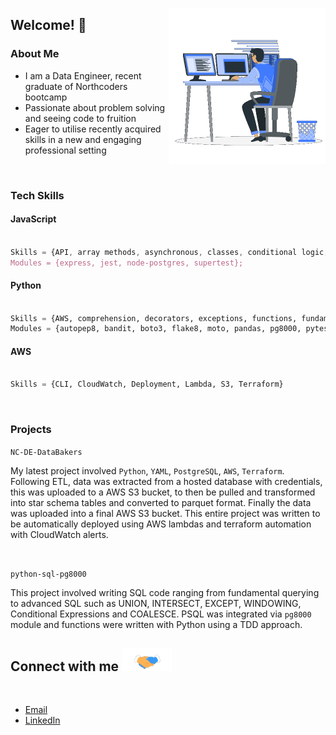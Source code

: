 <picture> <img align="right" src="https://github.com/0xAbdulKhalid/0xAbdulKhalid/raw/main/assets/mdImages/Right_Side.gif" width = 250px></picture>


## Welcome! 👋

### About Me
- I am a Data Engineer, recent graduate of Northcoders bootcamp
- Passionate about problem solving and seeing code to fruition
- Eager to utilise recently acquired skills in a new and engaging professional setting

<br>

### Tech Skills

#### JavaScript

```javascript

Skills = {API, array methods, asynchronous, classes, conditional logic, constructors, functions, fundamentals, error handling, export/import, iteration, postgresql, recursion, regex, TDD};
Modules = {express, jest, node-postgres, supertest};

```

#### Python

```python

Skills = {AWS, comprehension, decorators, exceptions, functions, fundamentals, lambda, mock, OOP, patch, postgresql, pythonic code, SQL, TDD, terraform}
Modules = {autopep8, bandit, boto3, flake8, moto, pandas, pg8000, pytest}

```

#### AWS

```python

Skills = {CLI, CloudWatch, Deployment, Lambda, S3, Terraform}

```

<br>


### Projects

`NC-DE-DataBakers`

My latest project involved `Python`, `YAML`, `PostgreSQL`, `AWS`, `Terraform`. Following ETL, data was extracted from a hosted database with credentials, this was uploaded to a AWS S3 bucket, to then be pulled and transformed into star schema tables and converted to parquet format. Finally the data was uploaded into a final AWS S3 bucket. This entire project was written to be automatically deployed using AWS lambdas and terraform automation with CloudWatch alerts. 

<br>

`python-sql-pg8000`

This project involved writing SQL code ranging from fundamental querying to advanced SQL such as UNION, INTERSECT, EXCEPT, WINDOWING, Conditional Expressions and COALESCE. PSQL was integrated via `pg8000` module and functions were written with Python using a TDD approach.



## <b> Connect with me </b><img src="https://github.com/0xAbdulKhalid/0xAbdulKhalid/raw/main/assets/mdImages/handshake.gif" width ="80">
<br>
<div align='left'>

<ul>
  
<li>
  <a href="mailto:contact.cflee@gmail.com" target="_blank">
    Email
  </a>
</li>

<li>
  <a href="https://www.linkedin.com/in/chon-lee-a386a7246" target="_blank">
    LinkedIn
  </a>
</li>
  


<!--
**choncode/choncode** is a ✨ _special_ ✨ repository because its `README.md` (this file) appears on your GitHub profile.

Here are some ideas to get you started:

- 🔭 I’m currently working on ...
- 🌱 I’m currently learning ...
- 👯 I’m looking to collaborate on ...
- 🤔 I’m looking for help with ...
- 💬 Ask me about ...
- 📫 How to reach me: ...
- 😄 Pronouns: ...
- ⚡ Fun fact: ...
-->

